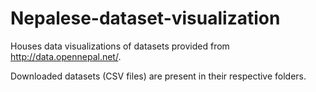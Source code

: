 # Nepalese-dataset-visualization

Houses data visualizations of datasets provided from http://data.opennepal.net/.

Downloaded datasets (CSV files) are present in their respective folders.
